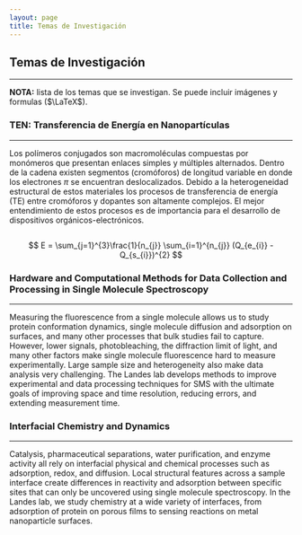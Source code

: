 ```yaml
---
layout: page
title: Temas de Investigación
---
```


## Temas de Investigación
--------

**NOTA:** lista de los temas que se investigan. Se puede incluir imágenes y formulas ($\LaTeX$).

### TEN: Transferencia de Energía en Nanopartículas
--------

Los polímeros conjugados son macromoléculas compuestas por monómeros que presentan enlaces simples y múltiples alternados. Dentro de la cadena existen segmentos (cromóforos) de longitud variable en donde los electrones $\pi$
  se encuentran deslocalizados. Debido a la heterogeneidad estructural de estos materiales los procesos de transferencia de energía (TE) entre cromóforos y dopantes son altamente complejos. El mejor entendimiento de estos procesos es de importancia para el desarrollo de dispositivos orgánicos-electrónicos. 

<div class="row">
	<div class="col-md-6 col-md-offset-3">
		<img class="img-responsive" src="{{ site.url }}/img/eff*3.svg" alt="" />
	</div>
</div>

$$ E = \sum_{j=1}^{3}\frac{1}{n_{j}} \sum_{i=1}^{n_{j}} (Q_{e_{i}} - Q_{s_{i}})^{2} $$

### Hardware and Computational Methods for Data Collection and Processing in Single Molecule Spectroscopy
--------

Measuring the fluorescence from a single molecule allows us to study protein conformation dynamics, single molecule diffusion and adsorption on surfaces, and many other processes that bulk studies fail to capture. However, lower signals, photobleaching, the diffraction limit of light, and many other factors make single molecule fluorescence hard to measure experimentally. Large sample size and heterogeneity also make data analysis very challenging. The Landes lab develops methods to improve experimental and data processing techniques for SMS with the ultimate goals of improving space and time resolution, reducing errors, and extending measurement time.

### Interfacial Chemistry and Dynamics
--------

Catalysis, pharmaceutical separations, water purification, and enzyme activity all rely on interfacial physical and chemical processes such as adsorption, redox, and diffusion. Local structural features across a sample interface create differences in reactivity and adsorption between specific sites that can only be uncovered using single molecule spectroscopy. In the Landes lab, we study chemistry at a wide variety of interfaces, from adsorption of protein on porous films to sensing reactions on metal nanoparticle surfaces.
